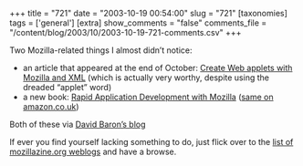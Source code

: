 +++
title = "721"
date = "2003-10-19 00:54:00"
slug = "721"
[taxonomies]
tags = ['general']
[extra]
show_comments = "false"
comments_file = "/content/blog/2003/10/2003-10-19-721-comments.csv"
+++

Two Mozilla-related things I almost didn’t notice:

- an article that appeared at the end of October: [Create Web applets with Mozilla and XML](http://www-106.ibm.com/developerworks/web/library/wa-appmozx/) (which is actually very worthy, despite using the dreaded “applet” word)
- a new book: [Rapid Application Development with Mozilla](http://www.amazon.com/exec/obidos/tg/detail/-/0131423436/qid=1066418934/sr=8-1/ref=sr_8_1/002-8694728-2576004?v=glance&s=books&n=507846) ([same on amazon.co.uk](http://www.amazon.co.uk/exec/obidos/ASIN/0131423436/ref=sr_aps_books_1_1/202-6493130-2502247))

Both of these via [David Baron’s blog](http://weblogs.mozillazine.org/doron/)

If ever you find yourself lacking something to do, just flick over to the [list of mozillazine.org weblogs](http://weblogs.mozillazine.org/) and have a browse.

